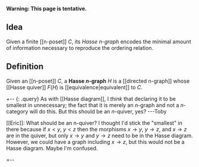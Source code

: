 **Warning: This page is tentative.**

## Idea ##

Given a finite [[n-poset]] $C$, its _Hasse n-graph_ encodes the minimal amount of information necessary to reproduce the ordering relation.

## Definition ##

Given an [[n-poset]] $C$, a **Hasse $n$-graph** $H$ is a [[directed n-graph]] whose [[Hasse quiver]] $F(H)$ is [[equivalence|equivalent]] to $C$.

+-- {: .query}
As with [[Hasse diagram]], I *think* that declaring it to be smallest in unnecessary; the fact that it is merely an $n$-graph and not a $n$-category will do this.  But this should be an $n$-quiver, yes?  ---Toby

[[Eric]]: What should be an n-quiver? I thought I'd stick the "smallest" in there because if $x\lt y$, $y\lt z$ then the morphisms $x\to y$, $y\to z$, and $x\to z$ are in the quiver, but only $x\to y$ and $y\to z$ need to be in the Hasse diagram. However, we could have a graph including $x\to z$, but this would not be a Hasse diagram. Maybe I'm confused.

=--